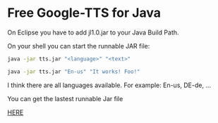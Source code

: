 # Free Google-TTS for Java 

On Eclipse you have to add jl1.0.jar to your Java Build Path.

On your shell you can start the runnable JAR file:
```sh
java -jar tts.jar "<language>" "<text>"

java -jar tts.jar "En-us" "It works! Foo!"
```

I think there are all languages available. For example: En-us, DE-de, ...

You can get the lastest runnable Jar file

[HERE](https://github.com/alex0107/Java-GoogleTTS/raw/master/tts.jar "TTS runnable JAR file")